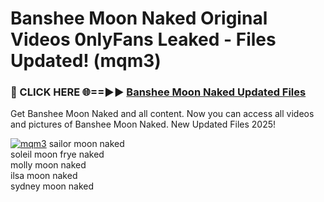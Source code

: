 # Banshee Moon Naked Original Videos 0nlyFans Leaked - Files Updated! (mqm3)

<h3>🔴 CLICK HERE 🌐==►► <a href="https://tinyurl.com/up5wt9bj" rel="nofollow">Banshee Moon Naked Updated Files</a></h3>

Get Banshee Moon Naked and all content. Now you can access all videos and pictures of Banshee Moon Naked. New Updated Files 2025!

[![mqm3](https://i.imgur.com/ABiUzMV.gif)](https://tinyurl.com/up5wt9bj)
sailor moon naked<br>
soleil moon frye naked<br>
molly moon naked<br>
ilsa moon naked<br>
sydney moon naked